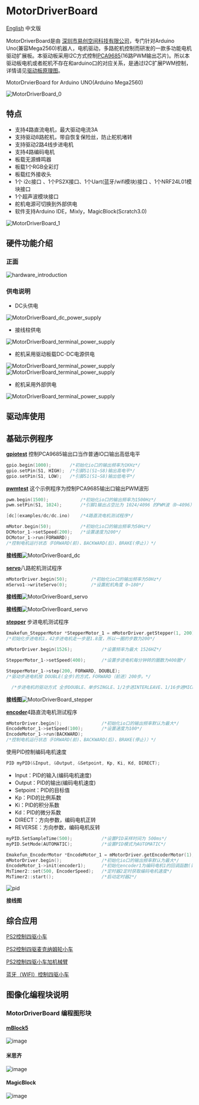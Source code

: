 # MotorDriverBoard
[English](README.md) 中文版

MotorDriverBoard是由 [深圳市易创空间科技有限公司](www.emakefun.com)，专门针对Arduino Uno(兼容Mega2560)机器人，电机驱动，多路舵机控制而研发的一款多功能电机驱动扩展板。本驱动板采用I2C方式控制[PCA9685](./doc/pca9685.pdf)(16路PWM输出芯片)。所以本驱动板电机或者舵机不存在和arduino口的对应关系，是通过I2C扩展PWM控制，详情请见[驱动板原理图](./doc/MotorDriverBoard_V5.1.pdf)。

MotorDrvierBoard for Arduino  UNO(Arduino Mega2560) 

![MotorDriverBoard_0](./doc/picture/ZH/MotorDriverBoard_show0.jpg)

## 特点
- 支持4路直流电机，最大驱动电流3A
- 支持驱动8路舵机，带自恢复保险丝，防止舵机堵转
- 支持驱动2路4线步进电机
- 支持4路编码电机
- 板载无源蜂鸣器
- 板载1个RGB全彩灯
- 板载红外接收头
- 1个 i2c接口 、1个PS2X接口、1个Uart(蓝牙/wifi模块)接口 、1个NRF24L01模块接口
- 1个超声波模块接口
- 舵机电源可切换到外部供电
- 软件支持Arduino IDE，Mixly，MagicBlock(Scratch3.0)

![MotorDriverBoard_1](./doc/picture/ZH/MotorDriverBoard_show1.png)

## 硬件功能介绍
### 正面
![hardware_introduction](./doc/picture/ZH/hardwareIntroduction.png)

### 供电说明
- DC头供电

![MotorDriverBoard_dc_power_supply](./doc/picture/ZH/dc_power_supply.png)

- 接线柱供电

![MotorDriverBoard_terminal_power_supply](./doc/picture/ZH/terminal_power_supply.png)

- 舵机采用驱动板载DC-DC电源供电

![MotorDriverBoard_terminal_power_supply](./doc/picture/ZH/dc_dc_servo.png) 
![MotorDriverBoard_terminal_power_supply](./doc/picture/ZH/back.png)




- 舵机采用外部供电

![MotorDriverBoard_terminal_power_supply](./doc/picture/ZH/terminal_power_servo.png)

## 驱动库使用



## 基础示例程序
[**gpiotest**](examples/gpiotest/gpiotest.ino) 控制PCA9685输出口当作普通IO口输出高低电平

```c++
gpio.begin(1000);  		/*初始化io口的输出频率为1KHz*/
gpio.setPin(S1, HIGH);  /*引脚S1(S1~S8)输出高电平*/
gpio.setPin(S1, LOW);  	/*引脚S1(S1~S8)输出低电平*/
```

  

[**pwmtest**](examples/pwmtest/pwmtest.ino) 这个示例程序为控制PCA9685输出口输出PWM波形

```c++
pwm.begin(1500);  			/*初始化io口的输出频率为1500Hz*/
pwm.setPin(S1, 1024); 		/*引脚1输出占空比为 1024/4096 的PWM波（0~4096）*/

[dc](examples/dc/dc.ino)	/*4路直流电机测试程序*/

mMotor.begin(50); 			/*初始化io口的输出频率为50Hz*/
DCMotor_1->setSpeed(200); 	/*设置速度为200*/
DCMotor_1->run(FORWARD); 
/*控制电机运行状态（FORWARD(前)、BACKWARD(后)、BRAKE(停止)）*/
```

**接线图**![MotorDriverBoard_dc](./doc/picture/ZH/dc.png)

[**servo**](examples/servo/servo.ino)八路舵机测试程序

```c++
mMotorDriver.begin(50); 		/*初始化io口的输出频率为50Hz*/
mServo1->writeServo(0); 		/*设置舵机角度 0~180*/
```

**接线图**![MotorDriverBoard_servo](./doc/picture/ZH/servo.png)

**接线图**![MotorDriverBoard_servo](./doc/picture/ZH/servo.png)

[**stepper**](examples/stepper/stepper.ino) 步进电机测试程序

```c++
Emakefun_StepperMotor *StepperMotor_1 = mMotorDriver.getStepper(1, 200);  
/*初始化步进电机1，42步进电机走一步是1.8度，所以一圈的步数为200*/

mMotorDriver.begin(1526); 			/*设置频率为最大 1526HZ*/

StepperMotor_1->setSpeed(400);  	/*设置步进电机每分钟转的圈数为400圈*/

StepperMotor_1->step(200, FORWARD, DOUBLE); 
/*驱动步进电机按 DOUBLE(全步)的方式，FORWARD（前进）200步。*/

  /*步进电机的驱动方式 全步DOUBLE、单步SINGLE、1/2步进INTERLEAVE、1/16步进MICROSTEP这四种驱动方式（步进电机的驱动原理请查阅相关资料）。建议用1/16步进的模式。*/
```

**接线图**![MotorDriverBoard_stepper](./doc/picture/ZH/stepper.png)

[**encoder**](examples/encoder/encoder.ino)4路直流电机测试程序

```c++
mMotorDriver.begin(); 				/*初始化io口的输出频率默认为最大*/
EncodeMotor_1->setSpeed(100); 		/*设置速度为100*/
EncodeMotor_1->run(BACKWARD);
/*控制电机运行状态（FORWARD(前)、BACKWARD(后)、BRAKE(停止)）*/
```

使用PID控制编码电机速度

```c++
PID myPID(&Input, &Output, &Setpoint, Kp, Ki, Kd, DIRECT);
```

- Input：PID的输入(编码电机速度)
- Output：PID的输出(编码电机速度)
- Setpoint：PID的目标值
- Kp：PID的比例系数
- Ki：PID的积分系数
- Kd：PID的微分系数
- DIRECT：方向参数，编码电机正转
- REVERSE：方向参数，编码电机反转

```c++
myPID.SetSampleTime(500); 			/*设置PID采样时间为 500ms*/
myPID.SetMode(AUTOMATIC);  			/*设置PID模式为AUTOMATIC*/
```

```c++
Emakefun_EncoderMotor *EncodeMotor_1 = mMotorDriver.getEncoderMotor(1); /*获取编码电机1*/
mMotorDriver.begin(); 				/*初始化io口的输出频率默认为最大*/
EncodeMotor_1->init(encoder1); 		/*初始化encoder1为编码电机1的回调函数(计算编码盘的脉冲)*/
MsTimer2::set(500, EncoderSpeed);  	/*定时器2定时获取编码电机速度*/
MsTimer2::start(); 					/*启动定时器2*/
```

![pid](./doc/picture/ZH/pid.png)

**接线图**

## 综合应用

[PS2控制四驱小车](examples/ps2ControlCar/ps2ControlCar.ino)

[PS2控制四驱麦克纳姆轮小车](examples/ps2ControlMecanumWheel/ps2ControlMecanumWheel.ino)

[PS2控制四驱小车加机械臂](examples/ps2ControlCarAndRoboticArm/ps2ControlCarAndRoboticArm.ino)

[蓝牙（WIFI）控制四驱小车](examples/ble/ble.ino)

## 图像化编程块说明

### MotorDriverBoard 编程图形块
#### [mBlock5]()
![image]()
#### 米思齐
![image]()
#### MagicBlock
![image]()

